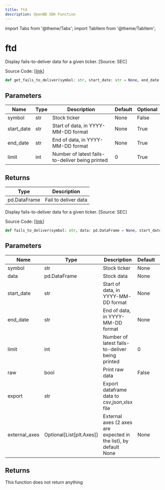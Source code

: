 ```yaml
---
title: ftd
description: OpenBB SDK Function
---
```


import Tabs from '@theme/Tabs';
import TabItem from '@theme/TabItem';

# ftd

<Tabs>
<TabItem value="model" label="Model" default>

Display fails-to-deliver data for a given ticker. [Source: SEC]

Source Code: [[link](https://github.com/OpenBB-finance/OpenBBTerminal/tree/main/openbb_terminal/stocks/dark_pool_shorts/sec_model.py#L59)]

```python
def get_fails_to_deliver(symbol: str, start_date: str = None, end_date: str = None, limit: int = 0) -> pd.DataFrame
```
## Parameters

| Name | Type | Description | Default | Optional |
| ---- | ---- | ----------- | ------- | -------- |
| symbol | str | Stock ticker | None | False |
| start_date | str | Start of data, in YYYY-MM-DD format | None | True |
| end_date | str | End of data, in YYYY-MM-DD format | None | True |
| limit | int | Number of latest fails-to-deliver being printed | 0 | True |

## Returns

| Type | Description |
| ---- | ----------- |
| pd.DataFrame | Fail to deliver data |



</TabItem>
<TabItem value="view" label="View">

Display fails-to-deliver data for a given ticker. [Source: SEC]

Source Code: [[link](https://github.com/OpenBB-finance/OpenBBTerminal/tree/main/openbb_terminal/stocks/dark_pool_shorts/sec_view.py#L28)]

```python
def fails_to_deliver(symbol: str, data: pd.DataFrame = None, start_date: str = None, end_date: str = None, limit: int = 0, raw: bool = False, export: str = "", external_axes: Optional[List[matplotlib.axes._axes.Axes]] = None) -> None
```
## Parameters

| Name | Type | Description | Default | Optional |
| ---- | ---- | ----------- | ------- | -------- |
| symbol | str | Stock ticker | None | False |
| data | pd.DataFrame | Stock data | None | True |
| start_date | str | Start of data, in YYYY-MM-DD format | None | True |
| end_date | str | End of data, in YYYY-MM-DD format | None | True |
| limit | int | Number of latest fails-to-deliver being printed | 0 | True |
| raw | bool | Print raw data | False | True |
| export | str | Export dataframe data to csv,json,xlsx file |  | True |
| external_axes | Optional[List[plt.Axes]] | External axes (2 axes are expected in the list), by default None | None | True |

## Returns

This function does not return anything



</TabItem>
</Tabs>